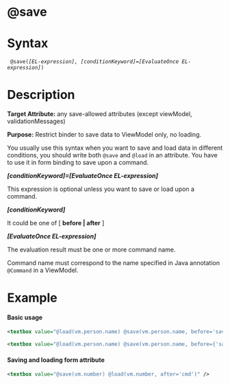 # @save

Syntax
======

` @save(`*`[EL-expression], [conditionKeyword]=[EvaluateOnce EL-expression]`*`) `

Description
===========

**Target Attribute:** any save-allowed attributes (except viewModel, validationMessages)

**Purpose:** Restrict binder to save data to ViewModel only, no loading.

You usually use this syntax when you want to save and load data in different conditions, you should write both ` @save ` and ` @load ` in an attribute. You have to use it in form binding to save upon a command.

***[conditionKeyword]=[EvaluateOnce EL-expression]***

This expression is optional unless you want to save or load upon a command.

***[conditionKeyword]***

It could be one of [ **before | after** ]

***[EvaluateOnce EL-expression]***

The evaluation result must be one or more command name.

Command name must correspond to the name specified in Java annotation ` @Command ` in a ViewModel.

Example
=======

#### Basic usage
``` xml
<textbox value="@load(vm.person.name) @save(vm.person.name, before='save')"/>

<textbox value="@load(vm.person.name) @save(vm.person.name, before={'save', 'update'})"/>
```

#### Saving and loading form attribute
``` xml
<textbox value="@save(vm.number) @load(vm.number, after='cmd')" />
```
